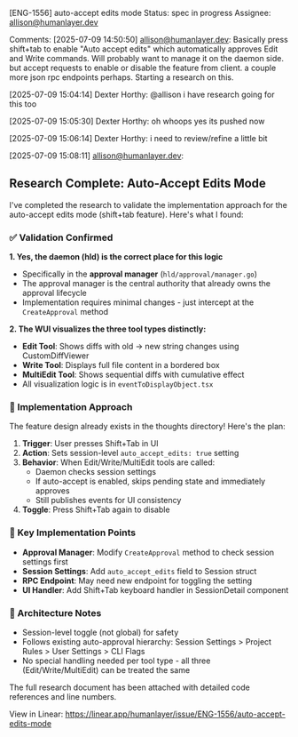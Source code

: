 
[ENG-1556] auto-accept edits mode
Status: spec in progress
Assignee: allison@humanlayer.dev

Comments:
[2025-07-09 14:50:50] allison@humanlayer.dev:
Basically press shift+tab to enable "Auto accept edits" which automatically approves Edit and Write commands. Will probably want to manage it on the daemon side. but accept requests to enable or disable the feature from client. a couple more json rpc endpoints perhaps. Starting a research on this.

[2025-07-09 15:04:14] Dexter Horthy:
@allison i have research going for this too

[2025-07-09 15:05:30] Dexter Horthy:
oh whoops yes its pushed now

[2025-07-09 15:06:14] Dexter Horthy:
i need to review/refine a little bit

[2025-07-09 15:08:11] allison@humanlayer.dev:
## Research Complete: Auto-Accept Edits Mode

I've completed the research to validate the implementation approach for the auto-accept edits mode (shift+tab feature). Here's what I found:

### ✅ Validation Confirmed

**1. Yes, the daemon (hld) is the correct place for this logic**
- Specifically in the **approval manager** (`hld/approval/manager.go`)
- The approval manager is the central authority that already owns the approval lifecycle
- Implementation requires minimal changes - just intercept at the `CreateApproval` method

**2. The WUI visualizes the three tool types distinctly:**
- **Edit Tool**: Shows diffs with old → new string changes using CustomDiffViewer
- **Write Tool**: Displays full file content in a bordered box
- **MultiEdit Tool**: Shows sequential diffs with cumulative effect
- All visualization logic is in `eventToDisplayObject.tsx`

### 🎯 Implementation Approach

The feature design already exists in the thoughts directory! Here's the plan:

1. **Trigger**: User presses Shift+Tab in UI
2. **Action**: Sets session-level `auto_accept_edits: true` setting
3. **Behavior**: When Edit/Write/MultiEdit tools are called:
   - Daemon checks session settings
   - If auto-accept is enabled, skips pending state and immediately approves
   - Still publishes events for UI consistency
4. **Toggle**: Press Shift+Tab again to disable

### 🔧 Key Implementation Points

- **Approval Manager**: Modify `CreateApproval` method to check session settings first
- **Session Settings**: Add `auto_accept_edits` field to Session struct
- **RPC Endpoint**: May need new endpoint for toggling the setting
- **UI Handler**: Add Shift+Tab keyboard handler in SessionDetail component

### 📝 Architecture Notes

- Session-level toggle (not global) for safety
- Follows existing auto-approval hierarchy: Session Settings > Project Rules > User Settings > CLI Flags
- No special handling needed per tool type - all three (Edit/Write/MultiEdit) can be treated the same

The full research document has been attached with detailed code references and line numbers.


View in Linear: https://linear.app/humanlayer/issue/ENG-1556/auto-accept-edits-mode
